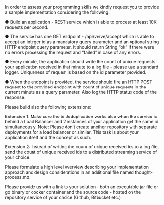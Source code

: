 In order to assess your programming skills we kindly request you to provide a sample implementation
considering the following:

● Build an application - REST service which is able to process at least 10K requests per second.

● The service has one GET endpoint - /api/verve/accept which is able to accept an integer id as a
mandatory query parameter and an optional string HTTP endpoint query parameter. It should return
String “ok” if there were no errors processing the request and “failed” in case of any errors.

● Every minute, the application should write the count of unique requests your application received in
that minute to a log file - please use a standard logger. Uniqueness of request is based on the id
parameter provided.

● When the endpoint is provided, the service should fire an HTTP POST request to the provided
endpoint with count of unique requests in the current minute as a query parameter. Also log the HTTP
status code of the response.

Please build also the following extensions:

Extension 1: Make sure the id deduplication works also when the service is behind a Load Balancer and 2
instances of your application get the same id simultaneously. Note: Please don’t create another repository with
separate deployments for a load balancer or similar. This task is about your application itself and the concept
as such.

Extension 2: Instead of writing the count of unique received ids to a log file, send the count of unique received
ids to a distributed streaming service of your choice.

Please formulate a high level overview describing your implementation approach and design considerations in
an additional file named thought-process.md.

Please provide us with a link to your solution - both an executable jar file or go binary or docker container and
the source code - hosted on the repository service of your choice (Github, Bitbucket etc.)